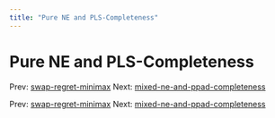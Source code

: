 ```yaml
---
title: "Pure NE and PLS-Completeness"
---
```


# Pure NE and PLS-Completeness

Prev: [swap-regret-minimax](swap-regret-minimax.md)
Next: [mixed-ne-and-ppad-completeness](mixed-ne-and-ppad-completeness.md)

Prev: [swap-regret-minimax](swap-regret-minimax.md)
Next: [mixed-ne-and-ppad-completeness](mixed-ne-and-ppad-completeness.md)
